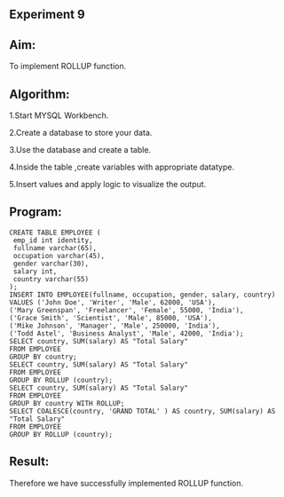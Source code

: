 ## Experiment 9
## Aim:
To implement ROLLUP function.

## Algorithm:
1.Start MYSQL Workbench.

2.Create a database to store your data.

3.Use the database and create a table.

4.Inside the table ,create variables with appropriate datatype.

5.Insert values and apply logic to visualize the output.

## Program:
```
CREATE TABLE EMPLOYEE (  
 emp_id int identity,  
 fullname varchar(65),  
 occupation varchar(45),  
 gender varchar(30),  
 salary int,  
 country varchar(55)  
);  
INSERT INTO EMPLOYEE(fullname, occupation, gender, salary, country)  
VALUES ('John Doe', 'Writer', 'Male', 62000, 'USA'),  
('Mary Greenspan', 'Freelancer', 'Female', 55000, 'India'),  
('Grace Smith', 'Scientist', 'Male', 85000, 'USA'),  
('Mike Johnson', 'Manager', 'Male', 250000, 'India'),  
('Todd Astel', 'Business Analyst', 'Male', 42000, 'India');
SELECT country, SUM(salary) AS "Total Salary"  
FROM EMPLOYEE  
GROUP BY country;  
SELECT country, SUM(salary) AS "Total Salary"  
FROM EMPLOYEE  
GROUP BY ROLLUP (country);  
SELECT country, SUM(salary) AS "Total Salary"  
FROM EMPLOYEE  
GROUP BY country WITH ROLLUP;  
SELECT COALESCE(country, 'GRAND TOTAL' ) AS country, SUM(salary) AS "Total Salary"  
FROM EMPLOYEE  
GROUP BY ROLLUP (country); 
```
## Result:
Therefore we have successfully implemented ROLLUP function.

